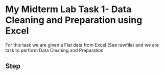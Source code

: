 # My Midterm Lab Task 1- Data Cleaning and Preparation using Excel
For this task we are given a Flat data from Excel (See rawfile) and we are task to perform Data Cleaning and Preparation
## Step
